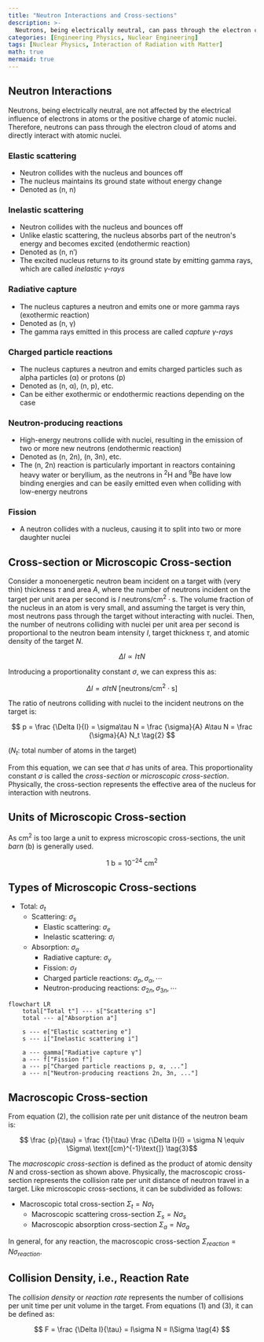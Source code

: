 ```yaml
---
title: "Neutron Interactions and Cross-sections"
description: >-
  Neutrons, being electrically neutral, can pass through the electron cloud of atoms without electrical influence and directly interact with atomic nuclei. We explore the types of neutron interactions and the concept of nuclear cross-sections.
categories: [Engineering Physics, Nuclear Engineering]
tags: [Nuclear Physics, Interaction of Radiation with Matter]
math: true
mermaid: true
---
```


## Neutron Interactions
Neutrons, being electrically neutral, are not affected by the electrical influence of electrons in atoms or the positive charge of atomic nuclei. Therefore, neutrons can pass through the electron cloud of atoms and directly interact with atomic nuclei.

### Elastic scattering
- Neutron collides with the nucleus and bounces off
- The nucleus maintains its ground state without energy change
- Denoted as (n, n)

### Inelastic scattering
- Neutron collides with the nucleus and bounces off
- Unlike elastic scattering, the nucleus absorbs part of the neutron's energy and becomes excited (endothermic reaction)
- Denoted as (n, n′)
- The excited nucleus returns to its ground state by emitting gamma rays, which are called *inelastic γ-rays*

### Radiative capture
- The nucleus captures a neutron and emits one or more gamma rays (exothermic reaction)
- Denoted as (n, γ)
- The gamma rays emitted in this process are called *capture γ-rays*

### Charged particle reactions
- The nucleus captures a neutron and emits charged particles such as alpha particles (α) or protons (p)
- Denoted as (n, α), (n, p), etc.
- Can be either exothermic or endothermic reactions depending on the case

### Neutron-producing reactions
- High-energy neutrons collide with nuclei, resulting in the emission of two or more new neutrons (endothermic reaction)
- Denoted as (n, 2n), (n, 3n), etc.
- The (n, 2n) reaction is particularly important in reactors containing heavy water or beryllium, as the neutrons in $^2\text{H}$ and $^9\text{Be}$ have low binding energies and can be easily emitted even when colliding with low-energy neutrons

### Fission
- A neutron collides with a nucleus, causing it to split into two or more daughter nuclei

## Cross-section or Microscopic Cross-section
Consider a monoenergetic neutron beam incident on a target with (very thin) thickness $\tau$ and area $A$, where the number of neutrons incident on the target per unit area per second is $I\ \text{neutrons/cm}^2\cdot \text{s}$. The volume fraction of the nucleus in an atom is very small, and assuming the target is very thin, most neutrons pass through the target without interacting with nuclei. Then, the number of neutrons colliding with nuclei per unit area per second is proportional to the neutron beam intensity $I$, target thickness $\tau$, and atomic density of the target $N$.

$$ \Delta I \propto I\tau N $$

Introducing a proportionality constant $\sigma$, we can express this as:

$$ \Delta I = \sigma I\tau N\ \text{[neutrons/cm}^2\cdot\text{s]} \tag{1} $$

The ratio of neutrons colliding with nuclei to the incident neutrons on the target is:

$$ p = \frac {\Delta I}{I} = \sigma\tau N = \frac {\sigma}{A} A\tau N = \frac {\sigma}{A} N_t \tag{2} $$

($N_t$: total number of atoms in the target)

From this equation, we can see that $\sigma$ has units of area. This proportionality constant $\sigma$ is called the *cross-section* or *microscopic cross-section*. Physically, the cross-section represents the effective area of the nucleus for interaction with neutrons.

## Units of Microscopic Cross-section
As cm$^2$ is too large a unit to express microscopic cross-sections, the unit *barn* (b) is generally used.

$$ 1\ \text{b} = 10^{-24}\ \text{cm}^2 $$

## Types of Microscopic Cross-sections
- Total: $\sigma_t$
  - Scattering: $\sigma_s$
    - Elastic scattering: $\sigma_e$
    - Inelastic scattering: $\sigma_i$
  - Absorption: $\sigma_a$
    - Radiative capture: $\sigma_\gamma$
    - Fission: $\sigma_f$
    - Charged particle reactions: $\sigma_p, \sigma_\alpha, \cdots$
    - Neutron-producing reactions: $\sigma_{2n}, \sigma_{3n}, \cdots$

```mermaid
flowchart LR
	total["Total t"] --- s["Scattering s"]
	total --- a["Absorption a"]

	s --- e["Elastic scattering e"]
	s --- i["Inelastic scattering i"]

	a --- gamma["Radiative capture γ"]
	a --- f["Fission f"]
	a --- p["Charged particle reactions p, α, ..."]
	a --- n["Neutron-producing reactions 2n, 3n, ..."]
```

## Macroscopic Cross-section
From equation (2), the collision rate per unit distance of the neutron beam is:

$$ \frac {p}{\tau} = \frac {1}{\tau} \frac {\Delta I}{I} = \sigma N \equiv \Sigma\ \text{[cm}^{-1}\text{]} \tag{3}$$

The *macroscopic cross-section* is defined as the product of atomic density $N$ and cross-section as shown above. Physically, the macroscopic cross-section represents the collision rate per unit distance of neutron travel in a target. Like microscopic cross-sections, it can be subdivided as follows:

- Macroscopic total cross-section $\Sigma_t=N\sigma_t$
  - Macroscopic scattering cross-section $\Sigma_s=N\sigma_s$
  - Macroscopic absorption cross-section $\Sigma_a=N\sigma_a$

In general, for any reaction, the macroscopic cross-section $\Sigma_{reaction}=N\sigma_{reaction}$.

## Collision Density, i.e., Reaction Rate
The *collision density* or *reaction rate* represents the number of collisions per unit time per unit volume in the target. From equations (1) and (3), it can be defined as:

$$ F = \frac {\Delta I}{\tau} = I\sigma N = I\Sigma \tag{4} $$